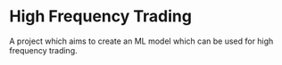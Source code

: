# High Frequency Trading 

A project which aims to create an ML model which can be used for high frequency trading.

